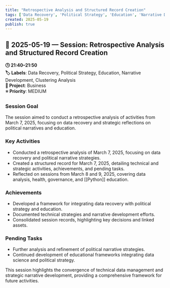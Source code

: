 ```yaml
---
title: "Retrospective Analysis and Structured Record Creation"
tags: ['Data Recovery', 'Political Strategy', 'Education', 'Narrative Development', 'Clustering Analysis']
created: 2025-05-19
publish: true
---
```


## 📅 2025-05-19 — Session: Retrospective Analysis and Structured Record Creation

**🕒 21:40–21:50**  
**🏷️ Labels**: Data Recovery, Political Strategy, Education, Narrative Development, Clustering Analysis  
**📂 Project**: Business  
**⭐ Priority**: MEDIUM  


### Session Goal
The session aimed to conduct a retrospective analysis of activities from March 7, 2025, focusing on data recovery and strategic reflections on political narratives and education.

### Key Activities
- Conducted a retrospective analysis of March 7, 2025, focusing on data recovery and political narrative strategies.
- Created a structured record for March 7, 2025, detailing technical and strategic activities, achievements, and pending tasks.
- Reflected on sessions from March 8 and 9, 2025, covering data analysis, health, governance, and [[Python]] education.

### Achievements
- Developed a framework for integrating data recovery with political strategy and education.
- Documented technical strategies and narrative development efforts.
- Consolidated session records, highlighting key decisions and linked assets.

### Pending Tasks
- Further analysis and refinement of political narrative strategies.
- Continued development of educational frameworks integrating data science and political strategy.

This session highlights the convergence of technical data management and strategic narrative development, providing a comprehensive framework for future activities.
